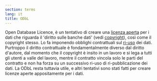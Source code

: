 ```yaml
---
section: terms
lang: it
title: ODbL
---
```


Open Database Licence, è un tentativo di creare una [licenza aperta](/glossary/it/open-licence/) per i dati che riguarda il 'diritto sulle banche dati' (vedi [copyright](/glossary/it/open-licence/)), così come il copyright stesso. Lo fa imponendo obblighi contrattuali sul [ri-uso](/glossary/it/re-use/) dei dati. Purtroppo il diritto contrattuale è fondamentalmente diverso dal diritto d'autore, dal momento che il copyright è insito in un lavoro e si lega a tutti gli utenti a valle del lavoro, mentre il contratto vincola solo le parti del contratto e non ha forza su un successivo ri-uso di ri-pubblicazione dei dati. La ODbL resta tuttavia utile, e altri tentativi sono stati fatti per creare licenze aperte appositamente per i dati. 
